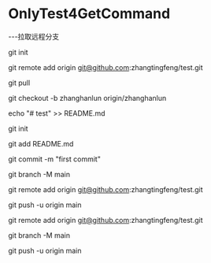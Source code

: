 # OnlyTest4GetCommand

---拉取远程分支

git init

git remote add origin git@github.com:zhangtingfeng/test.git

git pull

git checkout -b zhanghanlun origin/zhanghanlun



echo "# test" >> README.md

git init

git add README.md

git commit -m "first commit"

git branch -M main

git remote add origin git@github.com:zhangtingfeng/test.git

git push -u origin main



git remote add origin git@github.com:zhangtingfeng/test.git

git branch -M main

git push -u origin main